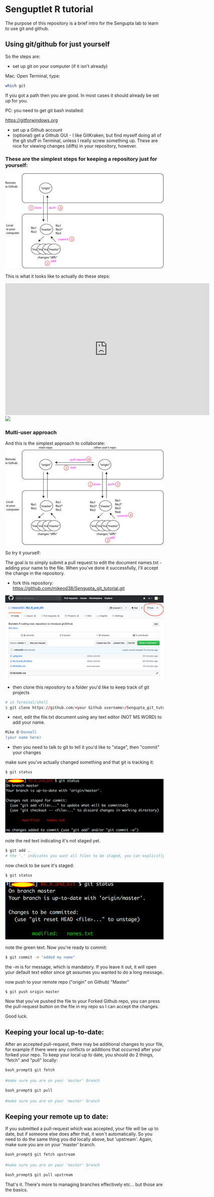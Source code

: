 
Senguptlet R tutorial
=====================

The purpose of this repository is a brief intro for the Sengupta lab to learn to use git and github.

Using git/github for just yourself
----------------------------------

So the steps are:

-   set up git on your computer (if it isn't already)

Mac: Open Terminal, type:

``` bash
which git
```

If you got a path then you are good. In most cases it should already be set up for you.

PC: you need to get git bash installed:

<https://gitforwindows.org>

-   set up a Github account
-   (optional) get a Github GUI - I like GitKraken, but find myself doing all of the git stuff in Terminal, unless I really screw something up. These are nice for viewing changes (diffs) in your repository, however.

### These are the simplest steps for keeping a repository just for yourself:

<img src="man/figures/Single_user.png">

This is what it looks like to actually do these steps:

<iframe width="650" height="420" src="https://www.youtube.com/embed/Cf3xos1D8zw" frameborder="0" allow="accelerometer; autoplay; encrypted-media; gyroscope; picture-in-picture" allowfullscreen>
</iframe>
<img src="https://j.gifs.com/E9rG8K.gif">

### Multi-user approach

And this is the simplest approach to collaborate: <img src="man/figures/Multi_user.png">

So try it yourself:

The goal is to simply submit a pull request to edit the document names.txt - adding your name to the file. When you've done it successfully, I'll accept the change in the repository.

-   fork this repository: <https://github.com/mikeod38/Sengupta_git_tutorial.git>

<img src="man/figures/Fork.png">

-   then clone this repository to a folder you'd like to keep track of git projects

``` r
# in Terminal/shell
$ git clone https://github.com/<your Github username>/Sengupta_git_tutorial.git
```

-   next, edit the file.txt document using any text editor (NOT MS WORD) to add your name.

``` r
Mike O'Donnell
(your name here)
```

-   then you need to talk to git to tell it you'd like to "stage", then "commit" your changes

make sure you've actually changed something and that git is tracking it:

``` bash
$ git status
```

<img src="man/figures/status.png">

note the red text indicating it's not staged yet.

``` bash
$ git add .
# the '.' indicates you want all files to be staged, you can explicitly type the filenames if you don't
```

now check to be sure it's staged:

``` bash
$ git status
```

<img src="man/figures/status_2.png">

note the green text. Now you're ready to commit:

``` bash
$ git commit -m "added my name"
```

the -m is for message, which is mandatory. If you leave it out, it will open your default text editor since git assumes you wanted to do a long message.

now push to your remote repo ("origin" on Github) "Master"

``` bash
$ git push origin master
```

Now that you've pushed the file to your Forked Github repo, you can press the pull-request button on the file in my repo so I can accept the changes.

Good luck.

Keeping your local up-to-date:
------------------------------

After an accepted pull-request, there may be additional changes to your file, for example if there were any conflicts or additions that occurred after your forked your repo. To keep your local up to date, you should do 2 things, "fetch" and "pull" locally:

``` bash
bash_prompt$ git fetch

#make sure you are on your 'master' branch
```

``` bash
bash_prompt$ git pull

#make sure you are on your 'master' branch
```

Keeping your remote up to date:
-------------------------------

If you submitted a pull-request which was accepted, your file will be up to date, but if someone else does after that, it won't automatically. So you need to do the same thing you did locally above, but 'upstream'. Again, make sure you are on your 'master' branch.

``` bash
bash_prompt$ git fetch upstream

#make sure you are on your 'master' branch
```

``` bash
bash_prompt$ git pull upstream
```

That's it. There's more to managing branches effectively etc... but those are the basics.
